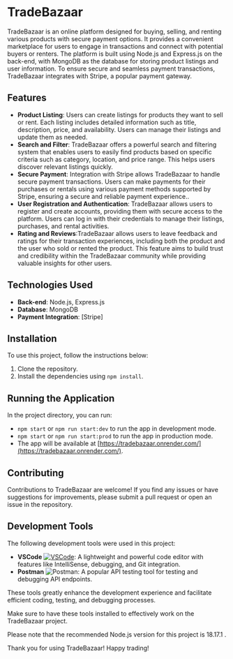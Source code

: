 # TradeBazaar

TradeBazaar is an online platform designed for buying, selling, and renting various products with secure payment options. It provides a convenient marketplace for users to engage in transactions and connect with potential buyers or renters. The platform is built using Node.js and Express.js on the back-end, with MongoDB as the database for storing product listings and user information. To ensure secure and seamless payment transactions, TradeBazaar integrates with Stripe, a popular payment gateway.

## Features

- **Product Listing**: Users can create listings for products they want to sell or rent. Each listing includes detailed information such as title, description, price, and availability. Users can manage their listings and update them as needed.
- **Search and Filter**: TradeBazaar offers a powerful search and filtering system that enables users to easily find products based on specific criteria such as category, location, and price range. This helps users discover relevant listings quickly.
- **Secure Payment**: Integration with Stripe allows TradeBazaar to handle secure payment transactions. Users can make payments for their purchases or rentals using various payment methods supported by Stripe, ensuring a secure and reliable payment experience..
- **User Registration and Authentication**: TradeBazaar allows users to register and create accounts, providing them with secure access to the platform. Users can log in with their credentials to manage their listings, purchases, and rental activities.
- **Rating and Reviews**:TradeBazaar allows users to leave feedback and ratings for their transaction experiences, including both the product and the user who sold or rented the product. This feature aims to build trust and credibility within the TradeBazaar community while providing valuable insights for other users.

## Technologies Used

- **Back-end**: Node.js, Express.js
- **Database**: MongoDB
- **Payment Integration**: [Stripe]

## Installation

To use this project, follow the instructions below:

1. Clone the repository.
2. Install the dependencies using `npm install`.

## Running the Application

In the project directory, you can run:

- `npm start` or `npm run start:dev` to run the app in development mode.
- `npm start` or `npm run start:prod` to run the app in production mode.
- The app will be available at [https://tradebazaar.onrender.com/](https://tradebazaar.onrender.com/).

## Contributing

Contributions to TradeBazaar are welcome! If you find any issues or have suggestions for improvements, please submit a pull request or open an issue in the repository.

## Development Tools

The following development tools were used in this project:

- **VSCode** [![VSCode](image-link)](https://code.visualstudio.com): A lightweight and powerful code editor with features like IntelliSense, debugging, and Git integration.
- **Postman** ![Postman](): A popular API testing tool for testing and debugging API endpoints.

These tools greatly enhance the development experience and facilitate efficient coding, testing, and debugging processes.

Make sure to have these tools installed to effectively work on the TradeBazaar project.

Please note that the recommended Node.js version for this project is 18.17.1 .

Thank you for using TradeBazaar! Happy trading!
